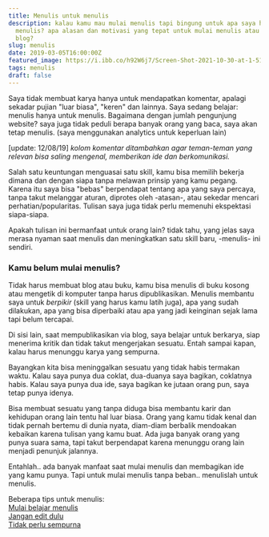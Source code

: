 ```yaml
---
title: Menulis untuk menulis
description: kalau kamu mau mulai menulis tapi bingung untuk apa saya harus
  menulis? apa alasan dan motivasi yang tepat untuk mulai menulis atau membuat
  blog?
slug: menulis
date: 2019-03-05T16:00:00Z
featured_image: https://i.ibb.co/h92W6j7/Screen-Shot-2021-10-30-at-1-51-22-PM.png
tags: menulis
draft: false
---
```

 

Saya tidak membuat karya hanya untuk mendapatkan komentar, apalagi sekadar pujian "luar biasa", "keren" dan lainnya. Saya sedang belajar: menulis hanya untuk menulis. Bagaimana dengan jumlah pengunjung website?  saya juga tidak peduli berapa banyak orang yang baca, saya akan tetap menulis. (saya menggunakan analytics untuk keperluan lain)

\[update: 12/08/19\]  _kolom komentar ditambahkan agar teman-teman yang relevan bisa saling mengenal, memberikan ide dan berkomunikasi._

Salah satu keuntungan menguasai satu skill, kamu bisa memilih  bekerja dimana dan dengan siapa tanpa melawan prinsip yang kamu pegang. Karena itu saya bisa "bebas" berpendapat tentang apa yang saya percaya, tanpa takut melanggar aturan, diprotes oleh -atasan-, atau sekedar mencari perhatian/popularitas. Tulisan saya juga tidak perlu memenuhi ekspektasi siapa-siapa.

Apakah tulisan ini bermanfaat untuk orang lain? tidak tahu, yang jelas saya merasa nyaman saat menulis dan meningkatkan satu skill baru, -menulis- ini sendiri.

### Kamu belum mulai menulis?

Tidak harus membuat blog atau buku, kamu bisa menulis di buku kosong atau mengetik di komputer tanpa harus dipublikasikan. Menulis membantu saya untuk _berpikir_ (skill yang harus kamu latih juga), apa yang sudah dilakukan, apa yang bisa diperbaiki atau apa yang jadi keinginan sejak lama tapi belum tercapai.

Di sisi lain, saat mempublikasikan via blog, saya belajar untuk berkarya, siap menerima kritik dan tidak takut mengerjakan sesuatu. Entah sampai kapan, kalau harus menunggu karya yang sempurna.

Bayangkan kita bisa meninggalkan sesuatu yang tidak habis termakan waktu. Kalau saya punya dua coklat, dua-duanya saya bagikan, coklatnya habis. Kalau saya punya dua ide, saya bagikan ke jutaan orang pun, saya tetap punya idenya.

Bisa membuat sesuatu yang tanpa diduga bisa membantu karir dan kehidupan orang lain tentu hal luar biasa. Orang yang kamu tidak kenal dan tidak pernah bertemu di dunia nyata, diam-diam berbalik mendoakan kebaikan karena tulisan yang kamu buat. Ada juga banyak orang yang punya suara sama, tapi takut berpendapat karena menunggu orang lain menjadi penunjuk jalannya.

Entahlah.. ada banyak manfaat saat mulai menulis dan membagikan ide yang kamu punya. Tapi untuk mulai menulis tanpa beban.. menulislah untuk menulis.

Beberapa tips untuk menulis:  
[Mulai belajar menulis](https://hilman.space/mulai-belajar-menulis/)  
[Jangan edit dulu](https://hilman.space/editor-mode-off/)  
[Tidak perlu sempurna](https://hilman.space/karya-tidak-perlu-sempurna/)